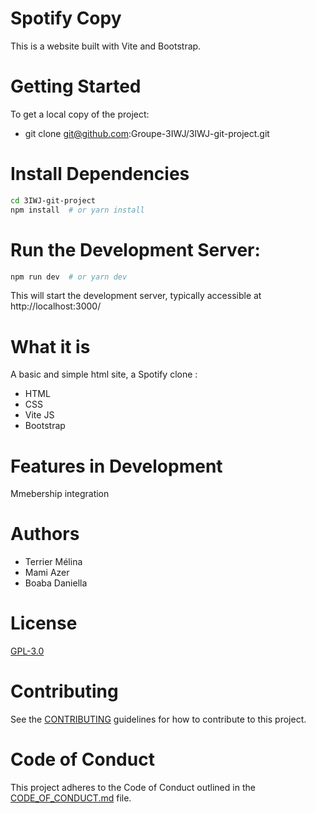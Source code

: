 
# Spotify Copy
This is a website built with Vite and Bootstrap.

# Getting Started
To get a local copy of the project:
- git clone git@github.com:Groupe-3IWJ/3IWJ-git-project.git

# Install Dependencies
```bash
cd 3IWJ-git-project
npm install  # or yarn install
```

# Run the Development Server:
```bash
npm run dev  # or yarn dev
```
This will start the development server, typically accessible at http://localhost:3000/ 


# What it is

A basic and simple html site, a Spotify clone :
- HTML
- CSS
- Vite JS
- Bootstrap

# Features in Development
Mmebership integration

# Authors
- Terrier Mélina
- Mami Azer
- Boaba Daniella

# License
[GPL-3.0](LICENSE)

# Contributing
See the [CONTRIBUTING](CONTRIBUTING.md) guidelines for how to contribute to this project.

# Code of Conduct 
This project adheres to the Code of Conduct outlined in the [CODE_OF_CONDUCT.md](CODE_OF_CONDUCT.md) file.